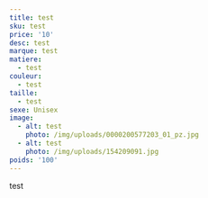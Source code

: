 ```yaml
---
title: test
sku: test
price: '10'
desc: test
marque: test
matiere:
  - test
couleur:
  - test
taille:
  - test
sexe: Unisex
image:
  - alt: test
    photo: /img/uploads/0000200577203_01_pz.jpg
  - alt: test
    photo: /img/uploads/154209091.jpg
poids: '100'
---
```

test
